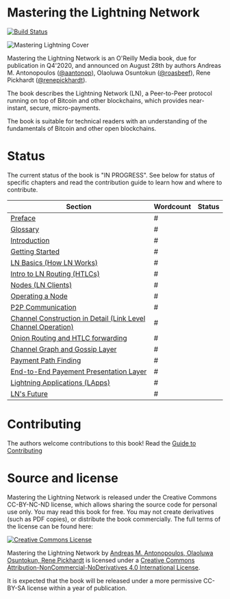 # Mastering the Lightning Network

[![Build Status](https://travis-ci.com/lnbook/lnbook.svg?branch=develop)](https://travis-ci.com/lnbook/lnbook)

![Mastering Lightning Cover](images/cover_thumb.png)

Mastering the Lightning Network is an O'Reilly Media book, due for publication in Q4'2020, and announced on August 28th by authors Andreas M. Antonopoulos ([@aantonop](https://twitter.com/aantonop)), Olaoluwa Osuntokun ([@roasbeef](https://twitter.com/roasbeef)), Rene Pickhardt ([@renepickhardt](https://twitter.com/renepickhardt)).

The book describes the Lightning Network (LN), a Peer-to-Peer protocol running on top of Bitcoin and other blockchains, which provides near-instant, secure, micro-payments.

The book is suitable for technical readers with an understanding of the fundamentals of Bitcoin and other open blockchains.

# Status

The current status of the book is "IN PROGRESS". See below for status of specific chapters and read the contribution guide to learn how and where to contribute.

| Section | Wordcount |  Status |
|-------|------|:------:|
| [Preface](preface.asciidoc) | # ||
| [Glossary](glossary.asciidoc) | # ||
| [Introduction](01_introduction.asciidoc) | # ||
| [Getting Started](02_getting_started.asciidoc) | # ||
| [LN Basics (How LN Works)](ch03.asciidoc) | # ||
| [Intro to LN Routing (HTLCs)](routing.asciidoc) | # ||
| [Nodes (LN Clients)](node_client.asciidoc) | # ||
| [Operating a Node](node_operations.asciidoc) | # ||
| [P2P Communication](p2p.asciidoc) | # ||
| [Channel Construction in Detail (Link Level Channel Operation)](channel-construction.asciidoc) | # ||
| [Onion Routing and HTLC forwarding](onion-routing-htlc-forwarding.asciidoc) | # ||
| [Channel Graph and Gossip Layer](channel-graph.asciidoc) | # ||
| [Payment Path Finding](path-finding.asciidoc) | # ||
| [End-to-End Payement Presentation Layer](e2e0presentation-layer.asciidoc) | # ||
| [Lightning Applications (LApps)]() | # ||
| [LN's Future]() | # ||


# Contributing

The authors welcome contributions to this book! Read the [Guide to Contributing](CONTRIBUTING.md)

# Source and license

Mastering the Lightning Network is released under the Creative Commons CC-BY-NC-ND license, which allows sharing the source code for personal use only. You may read this book for free. You may not create derivatives (such as PDF copies), or distribute the book commercially. The full terms of the license can be found here:

[![Creative Commons License](https://i.creativecommons.org/l/by-nc-nd/4.0/88x31.png)](https://creativecommons.org/licenses/by-nc-nd/4.0/)

<span xmlns:dct="http://purl.org/dc/terms/" property="dct:title">Mastering the Lightning Network</span> by <a xmlns:cc="http://creativecommons.org/ns#" href="https://lnbook.info/" property="cc:attributionName" rel="cc:attributionURL">Andreas M. Antonopoulos, Olaoluwa Osuntokun, Rene Pickhardt</a> is licensed under a <a rel="license" href="http://creativecommons.org/licenses/by-nc-nd/4.0/">Creative Commons Attribution-NonCommercial-NoDerivatives 4.0 International License</a>.

It is expected that the book will be released under a more permissive CC-BY-SA license within a year of publication.

